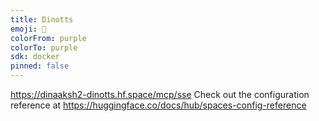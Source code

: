 ```yaml
---
title: Dinotts
emoji: 🐠
colorFrom: purple
colorTo: purple
sdk: docker
pinned: false
---
```

https://dinaaksh2-dinotts.hf.space/mcp/sse
Check out the configuration reference at https://huggingface.co/docs/hub/spaces-config-reference

